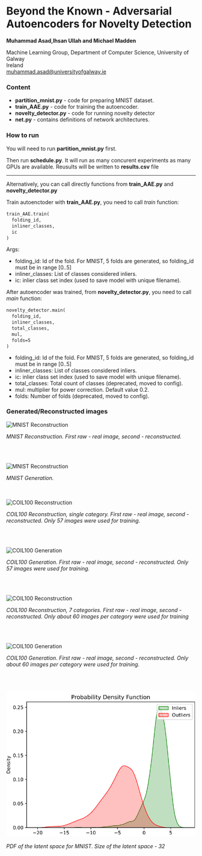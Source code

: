 # Beyond the Known - Adversarial Autoencoders for Novelty Detection

**Muhammad Asad,Ihsan Ullah and Michael Madden**

Machine Learning Group, Department of Computer Science, University of Galway\
    Ireland\
    muhammad.asad@universityofgalway.ie
    


### Content

* **partition_mnist.py** - code for preparing MNIST dataset.
* **train_AAE.py** - code for training the autoencoder.
* **novelty_detector.py** - code for running novelty detector
* **net.py** - contains definitions of network architectures. 

### How to run

You will need to run **partition_mnist.py** first.

Then run **schedule.py**. It will run as many concurent experiments as many GPUs are available. Reusults will be written to **results.csv** file

___
Alternatively, you can call directly functions from **train_AAE.py** and **novelty_detector.py**

Train autoenctoder with **train_AAE.py**, you need to call *train* function:

    train_AAE.train(
      folding_id,
      inliner_classes,
      ic
    )
  
   Args:
   -  folding_id: Id of the fold. For MNIST, 5 folds are generated, so folding_id must be in range [0..5]
   -  inliner_classes: List of classes considered inliers.
   -  ic: inlier class set index (used to save model with unique filename).
   
After autoencoder was trained, from **novelty_detector.py**, you need to call *main* function:

    novelty_detector.main(
      folding_id,
      inliner_classes,
      total_classes,
      mul,
      folds=5
    )
   -  folding_id: Id of the fold. For MNIST, 5 folds are generated, so folding_id must be in range [0..5]
   -  inliner_classes: List of classes considered inliers.
   -  ic: inlier class set index (used to save model with unique filename).
   -  total_classes: Total count of classes (deprecated, moved to config).
   -  mul: multiplier for power correction. Default value 0.2.
   -  folds: Number of folds (deprecated, moved to config).
   
### Generated/Reconstructed images

![MNIST Reconstruction](images/reconstruction_58.png?raw=true "MNIST Reconstruction")

*MNIST Reconstruction. First raw - real image, second - reconstructed.*

<br><br>

![MNIST Reconstruction](images/sample_58.png?raw=true "MNIST Generation")

*MNIST Generation.*

<br><br>
![COIL100 Reconstruction](images/reconstruction_59_one.png?raw=true "COIL100 Reconstruction")

*COIL100 Reconstruction, single category. First raw - real image, second - reconstructed. Only 57 images were used for training.*

<br><br>

![COIL100 Generation](images/sample_59_one.png?raw=true "COIL100 Generation")

*COIL100 Generation. First raw - real image, second - reconstructed. Only 57 images were used for training.*

<br><br>

![COIL100 Reconstruction](images/reconstruction_59_seven.png?raw=true "COIL100 Reconstruction")

*COIL100 Reconstruction, 7 categories. First raw - real image, second - reconstructed. Only about 60 images per category were used for training*

<br><br>

![COIL100 Generation](images/sample_59_seven.png?raw=true "COIL100 Generation")

*COIL100 Generation. First raw - real image, second - reconstructed. Only about 60 images per category were used for training.*

<br><br>

![PDF](images/PDF.png?raw=true "PDF")

*PDF of the latent space for MNIST. Size of the latent space - 32*

